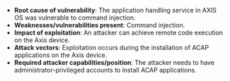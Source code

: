 - **Root cause of vulnerability**: The application handling service in AXIS OS was vulnerable to command injection.
- **Weaknesses/vulnerabilities present**: Command injection.
- **Impact of exploitation**: An attacker can achieve remote code execution on the Axis device.
- **Attack vectors**: Exploitation occurs during the installation of ACAP applications on the Axis device.
- **Required attacker capabilities/position**: The attacker needs to have administrator-privileged accounts to install ACAP applications.